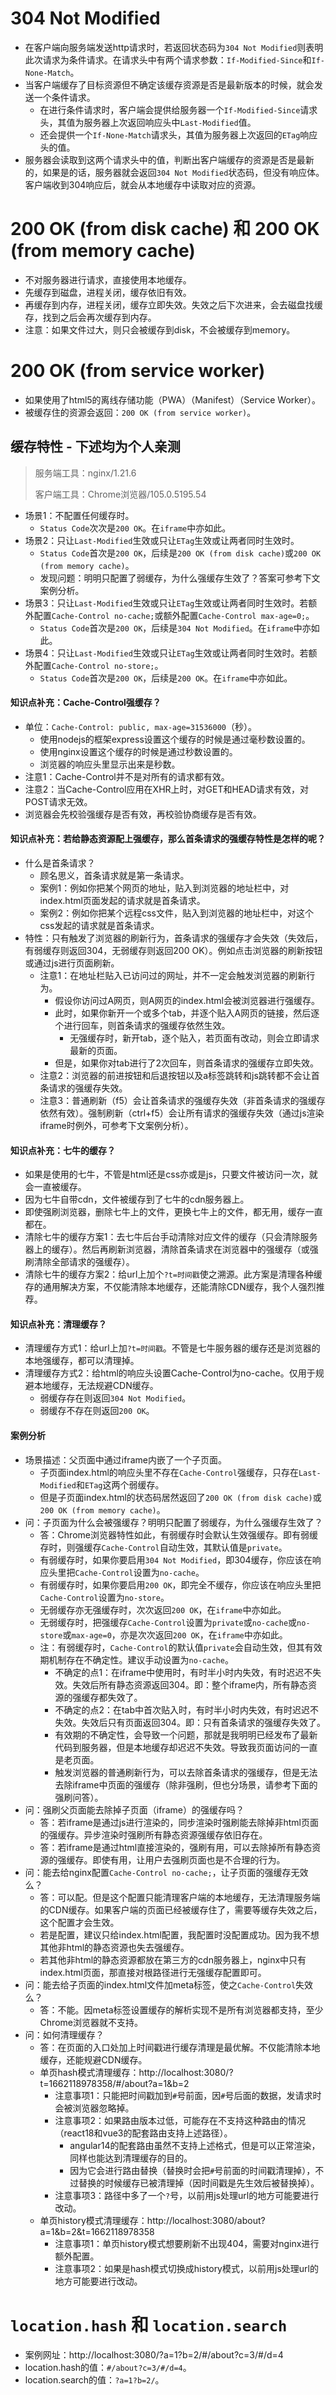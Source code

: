 # 304 Not Modified
* 在客户端向服务端发送http请求时，若返回状态码为`304 Not Modified`则表明此次请求为条件请求。在请求头中有两个请求参数：`If-Modified-Since`和`If-None-Match`。
* 当客户端缓存了目标资源但不确定该缓存资源是否是最新版本的时候，就会发送一个条件请求。
  - 在进行条件请求时，客户端会提供给服务器一个`If-Modified-Since`请求头，其值为服务器上次返回响应头中`Last-Modified`值。
  - 还会提供一个`If-None-Match`请求头，其值为服务器上次返回的`ETag`响应头的值。
* 服务器会读取到这两个请求头中的值，判断出客户端缓存的资源是否是最新的，如果是的话，服务器就会返回`304 Not Modified`状态码，但没有响应体。客户端收到304响应后，就会从本地缓存中读取对应的资源。
# 200 OK (from disk cache) 和 200 OK (from memory cache)
* 不对服务器进行请求，直接使用本地缓存。
* 先缓存到磁盘，进程关闭，缓存依旧有效。
* 再缓存到内存，进程关闭，缓存立即失效。失效之后下次进来，会去磁盘找缓存，找到之后会再次缓存到内存。
* 注意：如果文件过大，则只会被缓存到disk，不会被缓存到memory。
# 200 OK (from service worker)
* 如果使用了html5的离线存储功能（PWA）（Manifest）（Service Worker）。
* 被缓存住的资源会返回：`200 OK (from service worker)`。

## 缓存特性 - 下述均为个人亲测
> 服务端工具：nginx/1.21.6
>
> 客户端工具：Chrome浏览器/105.0.5195.54
* 场景1：不配置任何缓存时。
  - `Status Code`次次是`200 OK`。在`iframe`中亦如此。
* 场景2：只让`Last-Modified`生效或只让`ETag`生效或让两者同时生效时。
  - `Status Code`首次是`200 OK`，后续是`200 OK (from disk cache)`或`200 OK (from memory cache)`。
  - 发现问题：明明只配置了弱缓存，为什么强缓存生效了？答案可参考下文案例分析。
* 场景3：只让`Last-Modified`生效或只让`ETag`生效或让两者同时生效时。若额外配置`Cache-Control no-cache;`或额外配置`Cache-Control max-age=0;`。
  - `Status Code`首次是`200 OK`，后续是`304 Not Modified`。在`iframe`中亦如此。
* 场景4：只让`Last-Modified`生效或只让`ETag`生效或让两者同时生效时。若额外配置`Cache-Control no-store;`。
  - `Status Code`首次是`200 OK`，后续是`200 OK`。在`iframe`中亦如此。
#### 知识点补充：Cache-Control强缓存？
* 单位：`Cache-Control: public, max-age=31536000`（秒）。
  - 使用nodejs的框架express设置这个缓存的时候是通过毫秒数设置的。
  - 使用nginx设置这个缓存的时候是通过秒数设置的。
  - 浏览器的响应头里显示出来是秒数。
* 注意1：Cache-Control并不是对所有的请求都有效。
* 注意2：当Cache-Control应用在XHR上时，对GET和HEAD请求有效，对POST请求无效。
* 浏览器会先校验强缓存是否有效，再校验协商缓存是否有效。
#### 知识点补充：若给静态资源配上强缓存，那么首条请求的强缓存特性是怎样的呢？
* 什么是首条请求？
  - 顾名思义，首条请求就是第一条请求。
  - 案例1：例如你把某个网页的地址，贴入到浏览器的地址栏中，对index.html页面发起的请求就是首条请求。
  - 案例2：例如你把某个远程css文件，贴入到浏览器的地址栏中，对这个css发起的请求就是首条请求。
* 特性：只有触发了浏览器的刷新行为，首条请求的强缓存才会失效（失效后，有弱缓存则返回304，无弱缓存则返回200 OK）。例如点击浏览器的刷新按钮或通过js进行页面刷新。
  - 注意1：在地址栏贴入已访问过的网址，并不一定会触发浏览器的刷新行为。
    - 假设你访问过A网页，则A网页的index.html会被浏览器进行强缓存。
    - 此时，如果你新开一个或多个tab，并逐个贴入A网页的链接，然后逐个进行回车，则首条请求的强缓存依然生效。
      - 无强缓存时，新开tab，逐个贴入，若页面有改动，则会立即请求最新的页面。
    - 但是，如果你对tab进行了2次回车，则首条请求的强缓存立即失效。
  - 注意2：浏览器的前进按钮和后退按钮以及a标签跳转和js跳转都不会让首条请求的强缓存失效。
  - 注意3：普通刷新（f5）会让首条请求的强缓存失效（非首条请求的强缓存依然有效）。强制刷新（ctrl+f5）会让所有请求的强缓存失效（通过js渲染iframe时例外，可参考下文案例分析）。
#### 知识点补充：七牛的缓存？
* 如果是使用的七牛，不管是html还是css亦或是js，只要文件被访问一次，就会一直被缓存。
* 因为七牛自带cdn，文件被缓存到了七牛的cdn服务器上。
* 即使强刷浏览器，删除七牛上的文件，更换七牛上的文件，都无用，缓存一直都在。
* 清除七牛的缓存方案1：去七牛后台手动清除对应文件的缓存（只会清除服务器上的缓存）。然后再刷新浏览器，清除首条请求在浏览器中的强缓存（或强刷清除全部请求的强缓存）。
* 清除七牛的缓存方案2：给url上加个`?t=时间戳`使之溯源。此方案是清理各种缓存的通用解决方案，不仅能清除本地缓存，还能清除CDN缓存，我个人强烈推荐。
#### 知识点补充：清理缓存？
* 清理缓存方式1：给url上加`?t=时间戳`。不管是七牛服务器的缓存还是浏览器的本地强缓存，都可以清理掉。
* 清理缓存方式2：给html的响应头设置Cache-Control为no-cache。仅用于规避本地缓存，无法规避CDN缓存。
  - 弱缓存存在则返回`304 Not Modified`。
  - 弱缓存不存在则返回`200 OK`。
#### 案例分析
* 场景描述：父页面中通过iframe内嵌了一个子页面。
  - 子页面index.html的响应头里不存在`Cache-Control`强缓存，只存在`Last-Modified`和`ETag`这两个弱缓存。
  - 但是子页面index.html的状态码居然返回了`200 OK (from disk cache)`或`200 OK (from memory cache)`。
* 问：子页面为什么会被强缓存？明明只配置了弱缓存，为什么强缓存生效了？
  - 答：Chrome浏览器特性如此，有弱缓存时会默认生效强缓存。即有弱缓存时，则强缓存`Cache-Control`自动生效，其默认值是`private`。
  - 有弱缓存时，如果你要启用`304 Not Modified`，即304缓存，你应该在响应头里把`Cache-Control`设置为`no-cache`。
  - 有弱缓存时，如果你要启用`200 OK`，即完全不缓存，你应该在响应头里把`Cache-Control`设置为`no-store`。
  - 无弱缓存亦无强缓存时，次次返回`200 OK`，在`iframe`中亦如此。
  - 无弱缓存时，把强缓存`Cache-Control`设置为`private`或`no-cache`或`no-store`或`max-age=0`，亦是次次返回`200 OK`，在`iframe`中亦如此。
  - 注：有弱缓存时，`Cache-Control`的默认值`private`会自动生效，但其有效期机制存在不确定性。建议手动设置为`no-cache`。
    - 不确定的点1：在iframe中使用时，有时半小时内失效，有时迟迟不失效。失效后所有静态资源返回304。即：整个iframe内，所有静态资源的强缓存都失效了。
    - 不确定的点2：在tab中首次贴入时，有时半小时内失效，有时迟迟不失效。失效后只有页面返回304。即：只有首条请求的强缓存失效了。
    - 有效期的不确定性，会导致一个问题，那就是我明明已经发布了最新代码到服务器，但是本地缓存却迟迟不失效。导致我页面访问的一直是老页面。
    - 触发浏览器的普通刷新行为，可以去除首条请求的强缓存，但是无法去除iframe中页面的强缓存（除非强刷，但也分场景，请参考下面的强刷问答）。
* 问：强刷父页面能去除掉子页面（iframe）的强缓存吗？
  - 答：若iframe是通过js进行渲染的，同步渲染时强刷能去除掉非html页面的强缓存。异步渲染时强刷所有静态资源强缓存依旧存在。
  - 答：若iframe是通过html直接渲染的，强刷有用，可以去除掉所有静态资源的强缓存。即使有用，让用户去强刷页面也是不合理的行为。
* 问：能去给nginx配置`Cache-Control no-cache;`，让子页面的强缓存无效么？
  - 答：可以配。但是这个配置只能清理客户端的本地缓存，无法清理服务端的CDN缓存。如果客户端的页面已经被缓存住了，需要等缓存失效之后，这个配置才会生效。
  - 若是配置，建议只给index.html配置，我配置时没配置成功。因为我不想其他非html的静态资源也失去强缓存。
  - 若其他非html的静态资源都放在第三方的cdn服务器上，nginx中只有index.html页面，那直接对根路径进行无强缓存配置即可。
* 问：能去给子页面的index.html文件加meta标签，使之`Cache-Control`失效么？
  - 答：不能。因meta标签设置缓存的解析实现不是所有浏览器都支持，至少Chrome浏览器就不支持。
* 问：如何清理缓存？
  - 答：在页面的入口处加上时间戳进行缓存清理是最优解。不仅能清除本地缓存，还能规避CDN缓存。
  - 单页hash模式清理缓存：http://localhost:3080/?t=1662118978358/#/about?a=1&b=2
    - 注意事项1：只能把时间戳加到`#`号前面，因`#`号后面的数据，发请求时会被浏览器忽略掉。
    - 注意事项2：如果路由版本过低，可能存在不支持这种路由的情况（react18和vue3的配套路由支持上述路径）。
      - angular14的配套路由虽然不支持上述格式，但是可以正常渲染，同样也能达到清理缓存的目的。
      - 因为它会进行路由替换（替换时会把`#`号前面的时间戳清理掉），不过替换的时候缓存已被清理掉（因时间戳是先生效后被替换掉）。
    - 注意事项3：路径中多了一个`?`号，以前用js处理url的地方可能要进行改动。
  - 单页history模式清理缓存：http://localhost:3080/about?a=1&b=2&t=1662118978358
    - 注意事项1：单页history模式想要刷新不出现404，需要对nginx进行额外配置。
    - 注意事项2：如果是hash模式切换成history模式，以前用js处理url的地方可能要进行改动。

# `location.hash` 和 `location.search`
* 案例网址：http://localhost:3080/?a=1?b=2/#/about?c=3/#/d=4
* location.hash的值：`#/about?c=3/#/d=4`。
* location.search的值：`?a=1?b=2/`。
